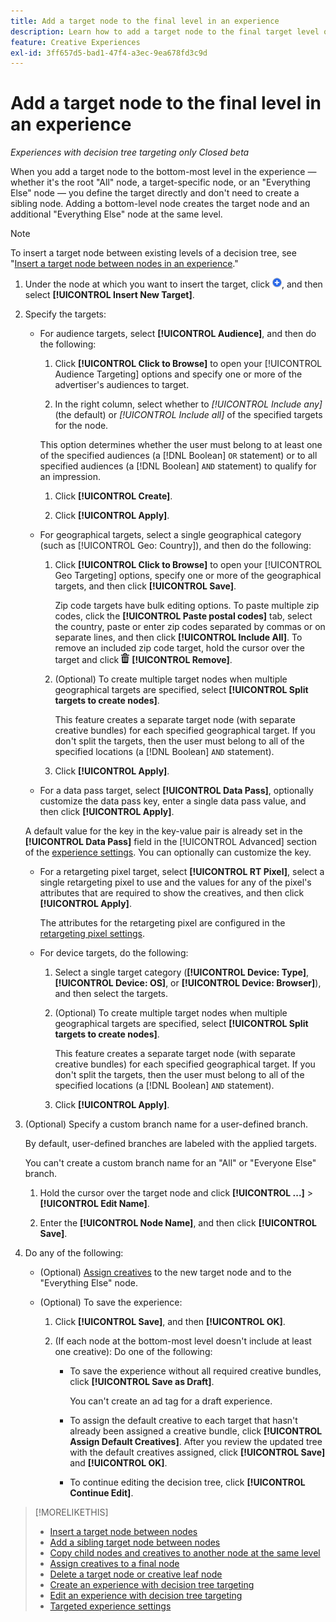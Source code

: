 ```yaml
---
title: Add a target node to the final level in an experience
description: Learn how to add a target node to the final target level of an ad experience.
feature: Creative Experiences
exl-id: 3ff657d5-bad1-47f4-a3ec-9ea678fd3c9d
---
```

# Add a target node to the final level in an experience

*Experiences with decision tree targeting only*
*Closed beta*

When you add a target node to the bottom-most level in the experience &mdash; whether it's the root "All" node, a target-specific node, or an "Everything Else" node &mdash; you define the target directly and don't need to create a sibling node. Adding a bottom-level node creates the target node and an additional "Everything Else" node at the same level.

>[!NOTE]
>
>To insert a target node between existing levels of a decision tree, see "[Insert a target node between nodes in an experience](experience-target-node-add-inner.md)."

<!-- 1. [ways to get to the decision tree] -->

1. Under the node at which you want to insert the target, click ![Add](/help/creative/assets/add.png "Add"), and then select **[!UICONTROL Insert New Target]**.

1. Specify the targets:

   * For audience targets, select **[!UICONTROL Audience]**, and then do the following:
   
     1. Click **[!UICONTROL Click to Browse]** to open your [!UICONTROL Audience Targeting] options and specify one or more of the advertiser's audiences to target.
     
     1. In the right column, select whether to *[!UICONTROL Include any]* (the default) or *[!UICONTROL Include all]* of the specified targets for the node.
     
       This option determines whether the user must belong to at least one of the specified audiences (a [!DNL Boolean] `OR` statement) or to all specified audiences (a [!DNL Boolean] `AND` statement) to qualify for an impression.

     1. Click **[!UICONTROL Create]**.
     
     1. Click **[!UICONTROL Apply]**.

   * For geographical targets, select a single geographical category (such as [!UICONTROL Geo: Country]), and then do the following:
   
     1. Click **[!UICONTROL Click to Browse]** to open your [!UICONTROL Geo Targeting] options, specify one or more of the geographical targets, and then click **[!UICONTROL Save]**.

        Zip code targets have bulk editing options. To paste multiple zip codes, click the **[!UICONTROL Paste postal codes]** tab, select the country, paste or enter zip codes separated by commas or on separate lines, and then click **[!UICONTROL Include All]**. To remove an included zip code target, hold the cursor over the target and click ![Remove](/help/creative/assets/delete.png "Remove") **[!UICONTROL Remove]**.
     
     1. (Optional) To create multiple target nodes when multiple geographical targets are specified, select **[!UICONTROL Split targets to create nodes]**.

        This feature creates a separate target node (with separate creative bundles) for each specified geographical target. If you don't split the targets, then the user must belong to all of the specified locations (a [!DNL Boolean] `AND` statement).

     1. Click **[!UICONTROL Apply]**.

   * For a data pass target, select **[!UICONTROL Data Pass]**, optionally customize the data pass key, enter a single data pass value, and then click **[!UICONTROL Apply]**.
   
    A default value for the key in the key-value pair is already set in the **[!UICONTROL Data Pass]** field in the [!UICONTROL Advanced] section of the [experience settings](experience-settings-targeting.md). You can optionally can customize the key.

   * For a retargeting pixel target, select **[!UICONTROL RT Pixel]**, select a single retargeting pixel to use and the values for any of the pixel's attributes that are required to show the creatives, and then click **[!UICONTROL Apply]**.
   
     The attributes for the retargeting pixel are configured in the [retargeting pixel settings](/help/creative/pixels/retargeting-pixel-manage.md).

   * For device targets, do the following:
   
     1. Select a single target category (**[!UICONTROL Device: Type]**, **[!UICONTROL Device: OS]**, or **[!UICONTROL Device: Browser]**), and then select the targets.
     
     1. (Optional) To create multiple target nodes when multiple geographical targets are specified, select **[!UICONTROL Split targets to create nodes]**.

        This feature creates a separate target node (with separate creative bundles) for each specified geographical target. If you don't split the targets, then the user must belong to all of the specified locations (a [!DNL Boolean] `AND` statement).

     1. Click **[!UICONTROL Apply]**.

1. (Optional) Specify a custom branch name for a user-defined branch.

   By default, user-defined branches are labeled with the applied targets.

   You can't create a custom branch name for an "All" or "Everyone Else" branch. 

   1. Hold the cursor over the target node and click **[!UICONTROL ...]** > **[!UICONTROL Edit Name]**.
   
   1. Enter the **[!UICONTROL Node Name]**, and then click **[!UICONTROL Save]**.

1. Do any of the following:

   * (Optional) [Assign creatives](experience-assign-creative-bundles.md) to the new target node and to the "Everything Else" node.
   
   * (Optional) To save the experience:
   
     1. Click **[!UICONTROL Save]**, and then **[!UICONTROL OK]**.
     
     1. (If each node at the bottom-most level doesn't include at least one creative): Do one of the following:
     
        * To save the experience without all required creative bundles, click **[!UICONTROL Save as Draft]**.
        
          You can't create an ad tag for a draft experience.

        * To assign the default creative to each target that hasn't already been assigned a creative bundle, click **[!UICONTROL Assign Default Creatives]**. After you review the updated tree with the default creatives assigned, click **[!UICONTROL Save]** and **[!UICONTROL OK]**.
        
        * To continue editing the decision tree, click **[!UICONTROL Continue Edit]**.

>[!MORELIKETHIS]
>
>* [Insert a target node between nodes](experience-target-node-add-inner.md)
>* [Add a sibling target node between nodes](experience-target-node-add-sibling.md)
>* [Copy child nodes and creatives to another node at the same level](experience-target-node-copy.md)
>* [Assign creatives to a final node](experience-assign-creative-bundles.md)
>* [Delete a target node or creative leaf node](/help/creative/experiences/experience-target-node-delete.md)
>* [Create an experience with decision tree targeting](experience-create-targeting.md)
>* [Edit an experience with decision tree targeting](experience-edit-targeting.md)
>* [Targeted experience settings](experience-settings-targeting.md)

